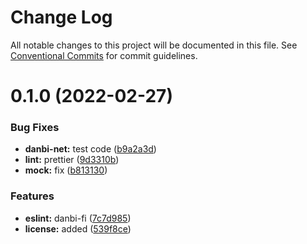 # Change Log

All notable changes to this project will be documented in this file.
See [Conventional Commits](https://conventionalcommits.org) for commit guidelines.

# 0.1.0 (2022-02-27)


### Bug Fixes

* **danbi-net:** test code ([b9a2a3d](https://github.com/danbi-fi/packages/commit/b9a2a3d999c2b9ead131ce4b5a04e9b8142b43be))
* **lint:** prettier ([9d3310b](https://github.com/danbi-fi/packages/commit/9d3310bc76af8e2b49ee4d55d25d47430ffbafeb))
* **mock:** fix ([b813130](https://github.com/danbi-fi/packages/commit/b81313069a3d8a08b73efcd099b14d50fca39859))


### Features

* **eslint:** danbi-fi ([7c7d985](https://github.com/danbi-fi/packages/commit/7c7d9851e68f94b77d3ca645f9d0c06afb6b8c54))
* **license:** added ([539f8ce](https://github.com/danbi-fi/packages/commit/539f8cec0db60723bba26dc214dcc68da0d12c31))
